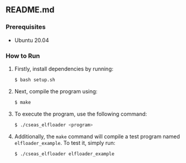## README.md

### Prerequisites
- Ubuntu 20.04

### How to Run
1. Firstly, install dependencies by running:
    ```bash
    $ bash setup.sh
    ```

2. Next, compile the program using:
    ```bash
    $ make
    ```

3. To execute the program, use the following command:
    ```bash
    $ ./cseas_elfloader <program>
    ```

4. Additionally, the `make` command will compile a test program named `elfloader_example`. To test it, simply run:
    ```bash
    $ ./cseas_elfloader elfloader_example
    ```
